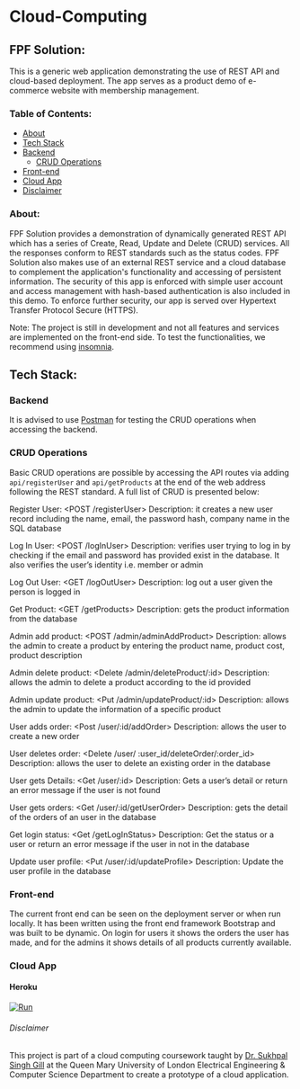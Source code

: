 # Cloud-Computing

## FPF Solution:
This is a generic web application demonstrating the use of REST API and cloud-based deployment. The app serves as a product demo of e-commerce website with membership management. 

### Table of Contents:
- [About](#about)
- [Tech Stack](#Tech-Stack)
- [Backend](#backend)
  - [CRUD Operations](#crud-operations)
- [Front-end](#Front-end)
- [Cloud App](#Cloud-app)
- [Disclaimer](#Disclaimer)

### About: 	
FPF Solution provides a demonstration of dynamically generated REST API which has a series of Create, Read, Update and Delete (CRUD) services. All the responses conform to REST standards such as the status codes. FPF Solution also makes use of an external REST service and a cloud database to complement the application's functionality and accessing of persistent information. The security of this app is enforced with simple user account and access management with hash-based authentication is also included in this demo. To enforce further security, our app is served over Hypertext Transfer Protocol Secure (HTTPS). 

Note: The project is still in development and not all features and services are implemented on the front-end side. To test the functionalities, we recommend using [insomnia](insomnia.rest).

## Tech Stack:
### Backend
It is advised to use [Postman](https://www.postman.com/) for testing the CRUD operations when accessing the backend.
### CRUD Operations
Basic CRUD operations are possible by accessing the API routes via adding ``api/registerUser`` and ``api/getProducts`` at the end of the web address following the REST standard. A full list of CRUD is presented below:

Register User:  <POST /registerUser> Description: it creates a new user record including the name, email, the password hash, company name in the SQL database 

Log In User:  <POST /logInUser> Description: verifies user trying to log in by checking if the email and password has provided exist in the database. It also verifies the user’s identity i.e. member or admin

Log Out User:  <GET /logOutUser> Description: log out a user given the person is logged in 

Get Product:  <GET /getProducts> Description: gets the product information from the database

Admin add product:  <POST /admin/adminAddProduct> Description: allows the admin to create a product by entering the product name, product cost, product description

Admin delete product:  <Delete /admin/deleteProduct/:id> Description: allows the admin to delete a product according to the id provided

Admin update product:  <Put /admin/updateProduct/:id> 
Description: allows the admin to update the information of a specific product

User adds order:  <Post /user/:id/addOrder> Description: allows the user to create a new order

User deletes order:  <Delete /user/ :user_id/deleteOrder/:order_id> Description: allows the user to delete an existing order in the database

User gets Details:  <Get /user/:id> Description: Gets a user’s detail or return an error message if the user is not found

User gets orders:  <Get /user/:id/getUserOrder> Description: gets the detail of the orders of an user in the database

Get login status:  <Get /getLogInStatus> Description: Get the status or a user or return an error message if the user in not in the database 

Update user profile: <Put /user/:id/updateProfile> Description: Update the user profile in the database


### Front-end
The current front end can be seen on the deployment server or when run locally. 
It has been written using the front end framework Bootstrap and was built to be dynamic.
On login for users it shows the orders the user has made, and for the admins it shows details of all products currently available.

### Cloud App
#### Heroku
[![Run](https://www.herokucdn.com/deploy/button.svg)]() 

<!-- ### Disclaimer -->
###### Disclaimer
This project is part of a cloud computing coursework taught by [Dr. Sukhpal Singh Gill](https://github.com/iamssgill) at the Queen Mary University of London Electrical Engineering & Computer Science Department to create a prototype of a cloud application.

